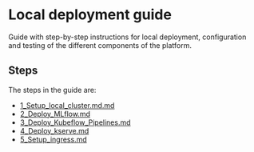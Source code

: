 # Local deployment guide

Guide with step-by-step instructions for local deployment, configuration and testing of
the different components of the platform.

## Steps

The steps in the guide are:

- [1_Setup_local_cluster.md.md](./1_Setup_local_cluster.md)
- [2_Deploy_MLflow.md](./2_Deploy_MLflow.md)
- [3_Deploy_Kubeflow_Pipelines.md](./3_Deploy_Kubeflow_Pipelines.md)
- [4_Deploy_kserve.md](./4_Deploy_kserve.md)
- [5_Setup_ingress.md](./5_Setup_ingress.md)
